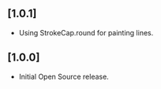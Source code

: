 ## [1.0.1]

* Using StrokeCap.round for painting lines.

## [1.0.0]

* Initial Open Source release.
